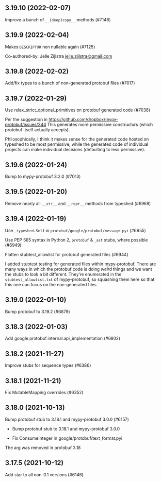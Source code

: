 ## 3.19.10 (2022-02-07)

Improve a bunch of `__(deep)copy__` methods (#7148)

## 3.19.9 (2022-02-04)

Makes `DESCRIPTOR` non nullable again (#7125)

Co-authored-by: Jelle Zijlstra <jelle.zijlstra@gmail.com>

## 3.19.8 (2022-02-02)

Add/fix types to a bunch of non-generated protobuf files (#7017)

## 3.19.7 (2022-01-29)

Use relax_strict_optional_primitives on protobuf generated code (#7038)

Per the suggestion in https://github.com/dropbox/mypy-protobuf/issues/344
This generates more permissive constructors (which protobuf itself actually
accepts).

Philosophically, I think it makes sense for the generated code hosted on
typeshed to be most permissive, while the generated code of individual
projects can make individual decisions (defaulting to less permissive).

## 3.19.6 (2022-01-24)

Bump to mypy-protobuf 3.2.0 (#7013)

## 3.19.5 (2022-01-20)

Remove nearly all `__str__` and `__repr__` methods from typeshed (#6968)

## 3.19.4 (2022-01-19)

Use `_typeshed.Self` in `protobuf/google/protobuf/message.pyi` (#6955)

Use PEP 585 syntax in Python 2, `protobuf` & `_ast` stubs, where possible (#6949)

Flatten stubtest_allowlist for protobuf generated files (#6944)

I added stubtest testing for generated files within mypy-protobuf.
There are many ways in which the protobuf code is doing *weird*
things and we want the stubs to look a bit different. They're enumerated
in the `stubtest_allowlist.txt` of mypy-protobuf, so squashing them here
so that this one can focus on the non-generated files.

## 3.19.0 (2022-01-10)

Bump protobuf to 3.19.2 (#6879)

## 3.18.3 (2022-01-03)

Add google.protobuf.internal.api_implementation (#6802)

## 3.18.2 (2021-11-27)

Improve stubs for sequence types (#6386)

## 3.18.1 (2021-11-21)

Fix MutableMapping overrides (#6352)

## 3.18.0 (2021-10-13)

Bump protobuf stub to 3.18.1 and mypy-protobuf 3.0.0 (#6157)

* Bump protobuf stub to 3.18.1 and mypy-protobuf 3.0.0

* Fix ConsumeInteger in google/protobuf/text_format.pyi

The arg was removed in protobuf 3.18

## 3.17.5 (2021-10-12)

Add star to all non-0.1 versions (#6146)

